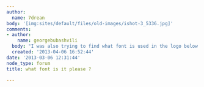 ```yaml
---
author:
  name: 7drean
body: '[img:sites/default/files/old-images/ishot-3_5336.jpg]'
comments:
- author:
    name: georgebubashvili
  body: "I was also trying to find what font is used in the logo below : \r\n\r\n<img>http://squarmilner.com/wp-content/uploads/2011/06/PKF-logo-blue.jpg<img>"
  created: '2013-04-06 16:52:44'
date: '2013-03-06 12:31:44'
node_type: forum
title: what font is it please ?

---
```

